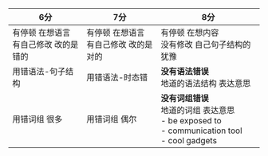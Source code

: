 | 6分                                        | 7分                                        | 8分                                                          |
| ------------------------------------------ | ------------------------------------------ | ------------------------------------------------------------ |
| 有停顿 在想语言<br />有自己修改 改的是错的 | 有停顿 在想语言<br />有自己修改 改的是对的 | 有停顿 在想内容<br/>没有修改 自己句子结构的犹豫              |
| 用错语法-句子结构                          | 用错语法-时态错                            | **没有语法错误**<br />地道的语法结构 表达意思                |
| 用错词组 很多                              | 用错词组 偶尔                              | **没有词组错误**<br />地道的词组 表达意思<br />- be exposed to <br />- communication tool<br />- cool gadgets |



